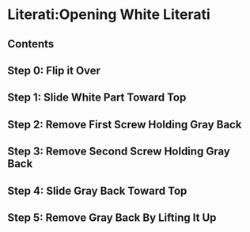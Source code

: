 # Literati:Opening White Literati
## Contents
## Step 0: Flip it Over
## Step 1: Slide White Part Toward Top
## Step 2: Remove First Screw Holding Gray Back
## Step 3: Remove Second Screw Holding Gray Back
## Step 4: Slide Gray Back Toward Top
## Step 5: Remove Gray Back By Lifting It Up

